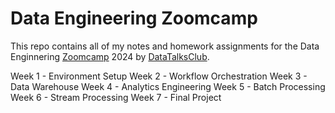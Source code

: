 # Data Engineering Zoomcamp
This repo contains all of my notes and homework assignments for the Data Enginnering [Zoomcamp](https://github.com/DataTalksClub/data-engineering-zoomcamp) 2024 by [DataTalksClub](https://github.com/DataTalksClub).

Week 1 - Environment Setup
Week 2 - Workflow Orchestration
Week 3 - Data Warehouse
Week 4 - Analytics Engineering
Week 5 - Batch Processing
Week 6 - Stream Processing
Week 7 - Final Project
